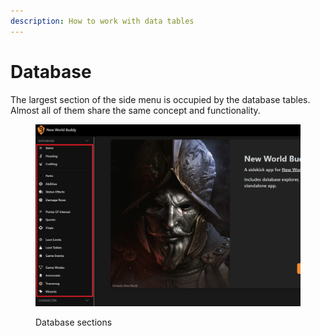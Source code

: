 ```yaml
---
description: How to work with data tables
---
```


# Database

The largest section of the side menu is occupied by the database tables. Almost all of them share the same concept and functionality.

<figure><img src="../../.gitbook/assets/menu-database.png" alt=""><figcaption><p>Database sections</p></figcaption></figure>

